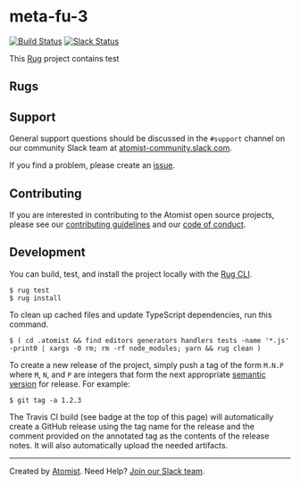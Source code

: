 # meta-fu-3

[![Build Status](https://travis-ci.org/atomisthqa/meta-fu-3.svg?branch=master)](https://travis-ci.org/atomisthqa/meta-fu-3)
[![Slack Status](https://join.atomist.com/badge.svg)](https://join.atomist.com)

[rug]: http://docs.atomist.com/

This [Rug][rug] project contains test

## Rugs

## Support

General support questions should be discussed in the `#support`
channel on our community Slack team
at [atomist-community.slack.com][slack].

If you find a problem, please create an [issue][].

[issue]: https://github.com/atomisthqa/meta-fu-3/issues

## Contributing

If you are interested in contributing to the Atomist open source
projects, please see our [contributing guidelines][contrib] and
our [code of conduct][code].

[contrib]: https://github.com/atomisthqa/welcome/blob/master/CONTRIBUTING.md
[code]: https://github.com/atomisthqa/welcome/blob/master/CODE_OF_CONDUCT.md

## Development

You can build, test, and install the project locally with
the [Rug CLI][cli].

[cli]: https://github.com/atomist/rug-cli

```
$ rug test
$ rug install
```

To clean up cached files and update TypeScript dependencies, run this
command.

```
$ ( cd .atomist && find editors generators handlers tests -name '*.js' -print0 | xargs -0 rm; rm -rf node_modules; yarn && rug clean )
```

To create a new release of the project, simply push a tag of the form
`M.N.P` where `M`, `N`, and `P` are integers that form the next
appropriate [semantic version][semver] for release.  For example:

[semver]: http://semver.org

```
$ git tag -a 1.2.3
```

The Travis CI build (see badge at the top of this page) will
automatically create a GitHub release using the tag name for the
release and the comment provided on the annotated tag as the contents
of the release notes.  It will also automatically upload the needed
artifacts.

---
Created by [Atomist][atomist].
Need Help?  [Join our Slack team][slack].

[atomist]: https://www.atomist.com/
[slack]: https://join.atomist.com/
